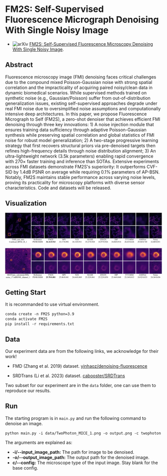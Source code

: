 # FM2S: Self-Supervised Fluorescence Micrograph Denoising With Single Noisy Image

- <img alt="arXiv" src="https://img.shields.io/badge/arXiv-2412.09613-red?logo=arxiv" height="14" />  [FM2S: Self-Supervised Fluorescence Microscopy Denoising With Single Noisy Image](https://arxiv.org/abs/2412.10031).

## Abstract
Fluorescence microscopy image (FMI) denoising faces critical challenges due to the compound mixed Poisson-Gaussian noise with strong spatial correlation and the impracticality of acquiring paired noisy/clean data in dynamic biomedical scenarios. While supervised methods trained on synthetic noise (e.g., Gaussian/Poisson) suffer from out-of-distribution generalization issues, existing self-supervised approaches degrade under real FMI noise due to oversimplified noise assumptions and computationally intensive deep architectures. In this paper, we propose Fluorescence Micrograph to Self (FM2S), a zero-shot denoiser that achieves efficient FMI denoising through three key innovations: 1) A noise injection module that ensures training data sufficiency through adaptive Poisson-Gaussian synthesis while preserving spatial correlation and global statistics of FMI noise for robust model generalization; 2) A two-stage progressive learning strategy that first recovers structural priors via pre-denoised targets then refines high-frequency details through noise distribution alignment; 3) An ultra-lightweight network (3.5k parameters) enabling rapid convergence with 270× faster training and inference than SOTAs. Extensive experiments across FMI datasets demonstrate FM2S's superiority: It outperforms CVF-SID by 1.4dB PSNR on average while requiring 0.1% parameters of AP-BSN. Notably, FM2S maintains stable performance across varying noise levels, proving its practicality for microscopy platforms with diverse sensor characteristics. Code and datasets will be released.

## Visualization
![](assets/vis1.png)

![](assets/vis2.png)


## Getting Start
It is recommanded to use virtual environment.

	conda create -n FM2S python=3.9
	conda activate FM2S
	pip install -r requirements.txt


## Data
Our experiment data are from the following links, we acknowledge for their work!
- FMD (Zhang et al. 2019) dataset. [yinhaoz/denoising-fluorescence](https://github.com/yinhaoz/denoising-fluorescence)

- SRDTrans (Li et al. 2023) dataset. [cabooster/SRDTrans](https://github.com/cabooster/SRDTrans)

Two subset for our experiment are in the `data` folder, one can use them to reproduce our results.


## Run
The starting program is in `main.py` and run the following command to denoise an image.

    python main.py -i data/TwoPhoton_MICE_1.png -o output.png -c twophoton

The arguments are explained as:
- **-i/--input_image_path:** The path for image to be denoised.
- **-o/--output_image_path:** The output path for the denoised image.
- **c/--config:** The microscope type of the input image. Stay blank for the base config.